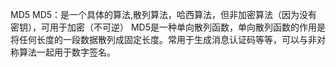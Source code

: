 MD5
MD5：是一个具体的算法,散列算法，哈西算法，但非加密算法（因为没有密钥），可用于加密（不可逆）
MD5是一种单向散列函数，单向散列函数的作用是将任何长度的一段数据散列成固定长度。常用于生成消息认证码等等，可以与非对称算法一起用于数字签名。